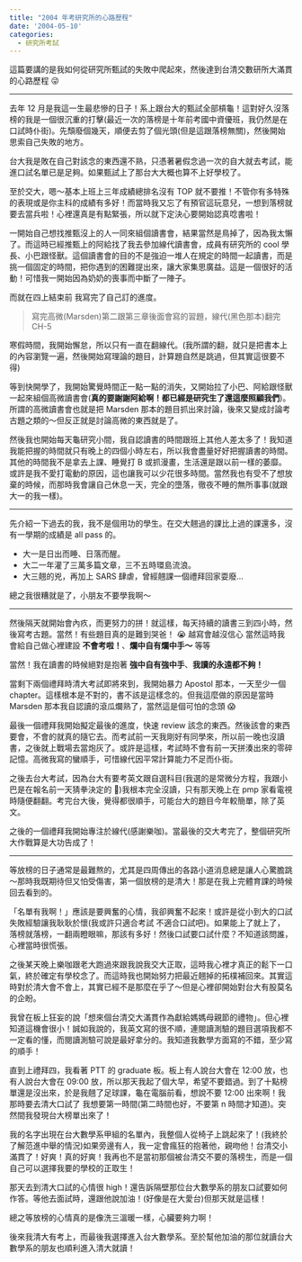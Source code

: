 ```yaml
---
title: "2004 年考研究所的心路歷程"
date: '2004-05-10'
categories:
  - 研究所考試
---
```


這篇要講的是我如何從研究所甄試的失敗中爬起來，然後達到台清交數研所大滿貫的心路歷程 😜

----

去年 12 月是我這一生最悲慘的日子！系上跟台大的甄試全部槓龜！這對好久沒落榜的我是一個很沉重的打擊(最近一次的落榜是十年前考國中資優班，我仍然是在口試時仆街)。先頹廢個幾天，順便去剪了個光頭(但是這跟落榜無關)，然後開始思索自己失敗的地方。

台大我是敗在自己對該念的東西還不熟，只憑著暑假念過一次的自大就去考試，能進口試名單已是足夠。如果甄試上了那台大大概也算不上好學校了。

至於交大，嗯～基本上班上三年成績總排名沒有 TOP 就不要推！不管你有多特殊的表現或是你主科的成績有多好！而當時我又忘了有預官這玩意兒，一想到落榜就要去當兵啦！心裡還真是有點緊張，所以就下定決心要開始認真唸書啦！

一開始自己想找推甄沒上的人一同來組個讀書會，結果當然是鳥掉了，因為我太懶了。而這時已經推甄上的阿給找了我去參加線代讀書會，成員有研究所的 cool 學長、小巴跟怪獸。這個讀書會的目的不是強迫一堆人在規定的時間一起讀書，而是挑一個固定的時間，把你遇到的困難提出來，讓大家集思廣益。這是一個很好的活動！可惜我一開始因為奶奶的喪事而中斷了一陣子。

而就在四上結束前 我寫完了自己訂的進度。

> 寫完高微(Marsden)第二跟第三章後面會寫的習題，線代(黑色那本)翻完 CH-5

寒假時間，我開始懈怠，所以只有一直在翻線代。(我所謂的翻，就只是把書本上的內容瀏覽一遍，然後開始寫理論的題目，計算題自然是跳過，但其實這很要不得)

等到快開學了，我開始驚覺時間正一點一點的消失，又開始拉了小巴、阿給跟怪獸一起來組個高微讀書會(**真的要謝謝阿給啊！都已經是研究生了還這麼照顧我們**)。所謂的高微讀書會也就是把 Marsden 那本的題目抓出來討論，後來又變成討論考古題之類的～但反正就是討論高微的東西就是了。

然後我也開始每天龜研究小間，我自認讀書的時間跟班上其他人差太多了！我知道我能把握的時間就只有晚上的四個小時左右，所以我會盡量好好把握讀書的時間。其他的時間我不是拿去上課、睡覺打 B 或抓漫畫，生活還是跟以前一樣的萎靡。或許是我不愛打電動的原因，這也讓我可以少花很多時間。當然我也有受不了想放棄的時候，而那時我會讓自己休息一天，完全的墮落，徹夜不睡的無所事事(就跟大一的我一樣)。

----

先介紹一下過去的我，我不是個用功的學生。在交大翹過的課比上過的課還多，沒有一學期的成績是 all pass 的。

+ 大一是日出而睡、日落而醒。
+ 大二一年灌了三萬多篇文章，三不五時環島流浪。
+ 大三翹的兇，再加上 SARS 肆虐，曾經翹課一個禮拜回家耍廢...

總之我很糟就是了，小朋友不要學我啊～

----

然後隔天就開始會內疚，而更努力的拼！就這樣，每天持續的讀書三到四小時，然後寫考古題。當然！有些題目真的是難到哭爸！ 😭 越寫會越沒信心 當然這時我會給自己做心裡建設 **不會考啦！**、**爛中自有爛中手～** 等等

當然！我在讀書的時候絕對是抱著 **強中自有強中手**、**我讀的永遠都不夠！**

當剩下兩個禮拜時清大考試即將來到，我開始暴力 Apostol 那本，一天至少一個 chapter。這樣根本是不對的，書不該是這樣念的。但我這麼做的原因是當時 Marsden 那本我自認讀的滾瓜爛熟了，當然這是個可怕的念頭 😱

最後一個禮拜我開始擬定最後的進度，快速 review 該念的東西。然後該會的東西要會，不會的就真的隨它去。而考試前一天我剛好有同學來，所以前一晚也沒讀書，之後就上戰場去當炮灰了。或許是這樣，考試時不會有前一天拼湊出來的零碎記憶。高微我寫的蠻順手，可惜線代因平常計算能力不足而仆街。

之後去台大考試，因為台大有要考英文跟自選科目(我選的是常微分方程，我跟小巴是在報名前一天猜拳決定的 🤣)我根本完全沒讀，只有那天晚上在 pmp 家看電視時隨便翻翻。考完台大後，覺得都很順手，可能台大的題目今年較簡單，除了英文。

之後的一個禮拜我開始專注於線代(感謝樂咖)。當最後的交大考完了，整個研究所大作戰算是大功告成了！

----

等放榜的日子通常是最難熬的，尤其是四周傳出的各路小道消息總是讓人心驚膽跳～那時我既期待但又怕受傷害，第一個放榜的是清大！那是在我上完體育課的時候回去看到的。

「名單有我啊！」應該是要興奮的心情，我卻興奮不起來！或許是從小到大的口試失敗經驗讓我耿耿於懷(我或許只適合考試 不適合口試吧)。如果能上了就上了，落榜就落榜，一翻兩瞪眼嘛，那該有多好！然後口試要口試什麼？不知道該問誰，心裡當時很慌張。

之後某天晚上樂咖跟老大跑過來跟我說我交大正取，這時我心裡才真正的鬆下一口氣，終於確定有學校念了。而這時我也開始努力把最近翹掉的拓樸補回來。其實這時對於清大會不會上，其實已經不是那麼在乎了～但是心裡卻開始對台大有股莫名的企盼。

我曾在板上狂妄的說「想來個台清交大滿貫作為獻給媽媽母親節的禮物」。但心裡知道這機會很小！誠如我說的，我英文寫的很不順，連閱讀測驗的題目選項我都不一定看的懂，而閱讀測驗可說是最好拿分的。我知道我數學方面寫的不錯，至少寫的順手！

直到上禮拜四，我看著 PTT 的 graduate 板。板上有人說台大會在 12:00 放，也有人說台大會在 09:00 放，所以那天我起了個大早，希望不要錯過。到了十點榜單還是沒出來，於是我翹了足球課，龜在電腦前看，想說不要 12:00 出來啊！我那時要去清大口試了 我想要第一時間(第二時間也好，不要第 n 時間才知道)。突然間我發現台大榜單出來了！

我的名字出現在台大數學系甲組的名單內，我整個人從椅子上跳起來了！(我終於了解范進中舉的情況)如果旁邊有人，我一定會瘋狂的抱著他，親吻他！台清交小滿貫了！好爽！真的好爽！我再也不是當初那個被台清交不要的落榜生，而是一個自己可以選擇我要的學校的正取生！

那天去到清大口試的心情很 high！還告訴隔壁那位台大數學系的朋友口試要如何作答。等他去面試時，還跟他說加油！(好像是在大愛台)但那天就是這樣！

總之等放榜的心情真的是像洗三溫暖一樣，心臟要夠力啊！

後來我清大有考上，而最後我選擇進入台大數學系。至於幫他加油的那位就讀台大數學系的朋友也順利進入清大就讀！